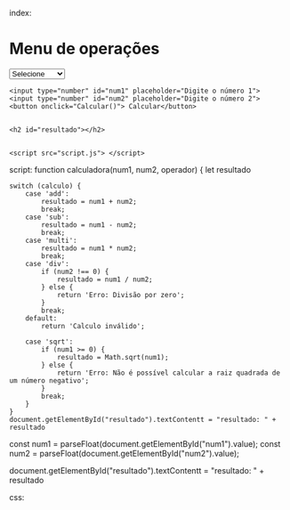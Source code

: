 index: 

<!DOCTYPE html>
<html lang="en">
<head>
    <meta charset="UTF-8">
    <meta http-equiv="X-UA-Compatible" content="IE=edge">
    <meta name="viewport" content="width=device-width, initial-scale=1.0">
    <title>Calculadora Bruna</title>
</head>
<body>
    <h1>Menu de operações </h1>
    <select id="operações" name="operações" required>
        <option value="select"> Selecione </option>
        <option value="add"> Adição </option>
        <option value="sub"> Subtração </option>
        <option value="multi"> Multiplicação </option>
        <option value="divi"> Divisão </option>
    </select> 
    
    <input type="number" id="num1" placeholder="Digite o número 1">
    <input type="number" id="num2" placeholder="Digite o número 2">
    <button onclick="Calcular()"> Calcular</button>
    
    
    <h2 id="resultado"></h2>
    
    
    <script src="script.js"> </script>



</body>
</html>


script:
function calculadora(num1, num2, operador) {
    let resultado

    switch (calculo) {
        case 'add':
            resultado = num1 + num2;
            break;
        case 'sub':
            resultado = num1 - num2;
            break;
        case 'multi':
            resultado = num1 * num2;
            break;
        case 'div':
            if (num2 !== 0) {
                resultado = num1 / num2;
            } else {
                return 'Erro: Divisão por zero';
            }
            break;
        default:
            return 'Calculo inválido';
        
        case 'sqrt':
            if (num1 >= 0) {
                resultado = Math.sqrt(num1);
            } else {
                return 'Erro: Não é possível calcular a raiz quadrada de um número negativo';
            }
            break;
        }
    }
    document.getElementById("resultado").textContentt = "resultado: " + resultado


    
const num1 = parseFloat(document.getElementById("num1").value);
const num2 =  parseFloat(document.getElementById("num2").value);


document.getElementById("resultado").textContentt = "resultado: " + resultado


css: 




